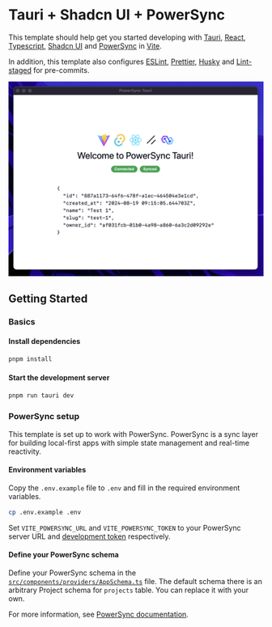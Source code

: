 # Tauri + Shadcn UI + PowerSync

This template should help get you started developing with [Tauri](https://tauri.app), [React](https://reactjs.org), [Typescript](https://typescriptlang.org), [Shadcn UI](https://ui.shadcn.com) and [PowerSync](https://powersync.com) in [Vite](https://vitejs.dev).

In addition, this template also configures [ESLint](https://eslint.org/), [Prettier](https://prettier.io/), [Husky](https://typicode.github.io/husky/) and [Lint-staged](https://github.com/lint-staged/lint-staged) for pre-commits.

![Demo Screenshot](./assets/demo.png)

## Getting Started

### Basics

#### Install dependencies

```bash
pnpm install
```

#### Start the development server

```bash
pnpm run tauri dev
```

### PowerSync setup

This template is set up to work with PowerSync. PowerSync is a sync layer for building local-first apps with simple state management and real-time reactivity.

#### Environment variables

Copy the `.env.example` file to `.env` and fill in the required environment variables.

```bash
cp .env.example .env
```

Set `VITE_POWERSYNC_URL` and `VITE_POWERSYNC_TOKEN` to your PowerSync server URL and [development token](https://docs.powersync.com/usage/installation/authentication-setup/development-tokens) respectively.

#### Define your PowerSync schema

Define your PowerSync schema in the [`src/components/providers/AppSchema.ts`](src/components/providers/AppSchema.ts) file. The default schema there is an arbitrary Project schema for `projects` table. You can replace it with your own.

For more information, see [PowerSync documentation](https://docs.powersync.com/client-sdk-references/js-web#id-1.-define-the-schema).
